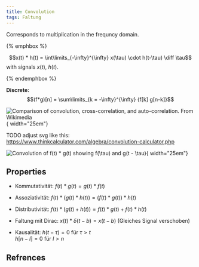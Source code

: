 ```yaml
---
title: Convolution
tags: Faltung
---
```


Corresponds to multiplication in the frequncy domain.

{% emphbox %}

$$x(t) * h(t) = \int\limits_{-\infty}^{\infty} x(\tau) \cdot h(t-\tau) \diff \tau$$
with signals $x(t)$, $h(t)$.

{% endemphbox %}


**Discrete:**
$$(f*g)[n] = \sum\limits_{k = -\infty}^{\infty} {f[k] g[n-k]}$$


![Comparison of convolution, cross-correlation, and auto-correlation. [From Wikimedia](https://de.wikipedia.org/wiki/Datei:Comparison_convolution_correlation_de.svg)](convolution.svg){ width="25em"}

TODO adjust svg like this: https://www.thinkcalculator.com/algebra/convolution-calculator.php


![Convolution of $f(t) * g(t)$ showing $f(\tau)$ and $g(t - \tau)$](convolution_rect_spiky){ width="25em"}







## Properties
* Kommutativität: $f(t)*g(t) = g(t)*f(t)$

* Assoziativität: $f(t)*(g(t)*h(t)) = (f(t)*g(t))*h(t)$

* Distributivität: $f(t)*(g(t) + h(t)) = f(t)*g(t) + f(t)*h(t)$

* Faltung mit Dirac: $x(t)*\delta(t-b) = x(t-b)$ (Gleiches Signal verschoben)

* Kausalität: $h(t - \tau) = 0$ für $\tau > t$ </br>
$h[n - l] = 0$ für $l > n$



## Refrences

